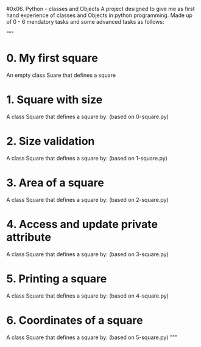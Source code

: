 #0x06. Python - classes and Objects
A project designed to give me as first hand experience of classes and Objects in python programming. Made up of 0 - 6 mendatory tasks and some advanced tasks as follows:

"""
# 0. My first square
An empty class Suare that defines a square
# 1. Square with size
A class Square that defines a square by: (based on 0-square.py)
# 2. Size validation
A class Square that defines a square by: (based on 1-square.py)
# 3. Area of a square
A class Square that defines a square by: (based on 2-square.py)
# 4. Access and update private attribute
A class Square that defines a square by: (based on 3-square.py)
# 5. Printing a square
A class Square that defines a square by: (based on 4-square.py)
# 6. Coordinates of a square
A class Square that defines a square by: (based on 5-square.py)
"""
